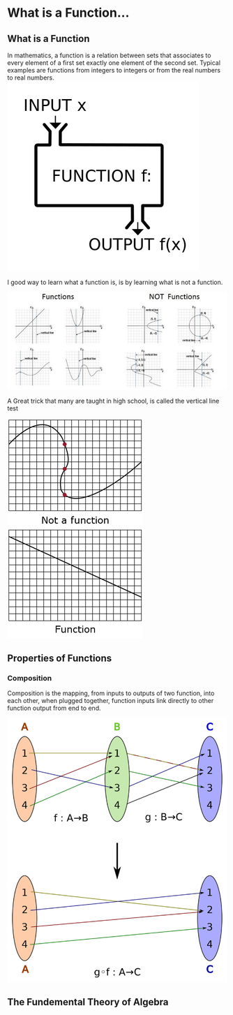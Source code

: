 # What is a Function...

## What is a Function
In mathematics, a function is a relation between sets that associates to every element of a first set exactly one element of the second set. Typical examples are functions from integers to integers or from the real numbers to real numbers.  
![Inputs to Outputs](https://raw.githubusercontent.com/seanwestfall/haskell_book/master/img/440px-Function_machine2.svg.png)

I good way to learn what a function is, is by learning what is not a function. 

![Examples of Functions, and what is not a Function](https://raw.githubusercontent.com/seanwestfall/haskell_book/master/img/Vertical%20line%20Test%202.jpg)

A Great trick that many are taught in high school, is called the vertical line test

![Example of the Vertical Line Test](https://raw.githubusercontent.com/seanwestfall/haskell_book/master/img/Vertical_line_test.png)

## Properties of Functions

### Composition
Composition is the mapping, from inputs to outputs of two function, into each other, when plugged together, function inputs link directly to other function output from end to end.

![Composition of Sets](https://raw.githubusercontent.com/seanwestfall/haskell_book/master/img/Example_for_a_composition_of_two_functions.jpg)

## The Fundemental Theory of Algebra
